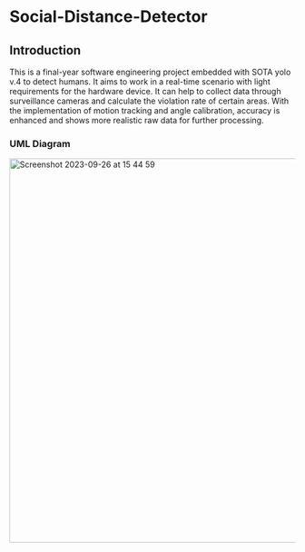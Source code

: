 # Social-Distance-Detector

## Introduction
This is a final-year software engineering project embedded with SOTA yolo v.4 to detect humans. It aims to work in a real-time scenario with light requirements for the hardware device. It can help to collect data through surveillance cameras and calculate the violation rate of certain areas. With the implementation of motion tracking and angle calibration, accuracy is enhanced and shows more realistic raw data for further processing.


### UML Diagram
<img width="677" alt="Screenshot 2023-09-26 at 15 44 59" src="https://github.com/rogerchenrc/Social-Distance-Detector/assets/56882421/670a7e28-ef35-4a9a-b714-a0fb60701a8c">

